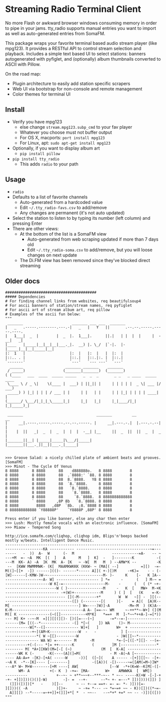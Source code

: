 # Streaming Radio Terminal Client

No more Flash or awkward browser windows consuming memory in order to pipe in your jams. tty_radio supports manual entries you want to import as well as auto-generated entries from SomaFM.

This package wraps your favorite terminal based audio stream player (like mpg123). It provides a RESTful API to control stream selection and playback. Includes a simple text based UI to select stations: banners autogenerated with pyfiglet, and (optionally) album thumbnails converted to ASCII with Pillow.

On the road map:
* Plugin architecture to easily add station specific scrapers
* Web UI via bootstrap for non-console and remote management
* Color themes for terminal UI

## Install

* Verify you have mpg123
    * else change `stream.mpg123.subp_cmd` to your fav player
    * Whatever you choose must not buffer output
    * For OS X, macports: `port install mpg123`
    * For Linux, apt: `sudo apt-get install mpg123`
* Optionally, if you want to display album art
    * `pip install pillow`
* `pip install tty_radio`
    * This adds `radio` to your path

## Usage

* `radio`
* Defaults to a list of favorite channels
    * Auto-generated from a hardcoded value
    * Edit `~/.tty_radio-favs.csv` to add/remove
    * Any changes are permanent (it's not auto updated)
* Select the station to listen to by typing its number (left column) and pressing Enter
* There are other views:
    * At the bottom of the list is a SomaFM view
        * Auto-generated from web scraping updated if more than 7 days old
        * Edit `~/.tty_radio-soma.csv` to add/remove, but you will loose changes on next update
    * The Di.FM view has been removed since they've blocked direct streaming


## Older docs
```
#########################################
##### Dependencies
# For finding channel links from websites, req beautifulsoup4
# For ascii banners of station/stream names, req pyfiglet
# For ascii art of stream album art, req pillow
# Examples of the ascii fun below:
"""
 _______                      _______ ___ ___  _______                        
|   _   .-----.--------.---.-|   _   |   Y   ||       .--.--.-----.-----.----.
|   1___|  _  |        |  _  |.  1___|.      ||.|   | |  |  |     |  -__|   _|
|____   |_____|__|__|__|___._|.  __) |. \_/  |`-|.  |-|_____|__|__|_____|__|  
|:  1   |                    |:  |   |:  |   |  |:  |                         
|::.. . |                    |::.|   |::.|:. |  |::.|                         
`-------'                    `---'   `--- ---'  `---'                         
  ______                   _______ _______    _______                      
 / _____)                 (_______|_______)  (_______)                     
( (____   ___  ____  _____ _____   _  _  _       _ _   _ ____  _____  ____ 
 \____ \ / _ \|    \(____ |  ___) | ||_|| |     | | | | |  _ \| ___ |/ ___)
 _____) ) |_| | | | / ___ | |     | |   | |     | | |_| | | | | ____| |    
(______/ \___/|_|_|_\_____|_|     |_|   |_|     |_|____/|_| |_|_____)_|    
                                                                           
 _______                                 _______         __           __ 
|     __|.----.-----.-----.--.--.-----. |     __|.---.-.|  |.---.-.--|  |
|    |  ||   _|  _  |  _  |  |  |  -__| |__     ||  _  ||  ||  _  |  _  |
|_______||__| |_____|_____|\___/|_____| |_______||___._||__||___._|_____|
                                                                         

>>> Groove Salad: a nicely chilled plate of ambient beats and grooves. [SomaFM]
>>> Minot - The Cycle Of Venus
8 8888      8 8888      88    d888888o.   8 8888        8 
8 8888      8 8888      88  .`8888:' `88. 8 8888        8 
8 8888      8 8888      88  8.`8888.   Y8 8 8888        8 
8 8888      8 8888      88  `8.`8888.     8 8888        8 
8 8888      8 8888      88   `8.`8888.    8 8888        8 
8 8888      8 8888      88    `8.`8888.   8 8888        8 
8 8888      8 8888      88     `8.`8888.  8 8888888888888 
8 8888      ` 8888     ,8P 8b   `8.`8888. 8 8888        8 
8 8888        8888   ,d8P  `8b.  ;8.`8888 8 8888        8 
8 888888888888 `Y88888P'    `Y8888P ,88P' 8 8888        8 

Press enter if you like banner, else any char then enter 
>>> Lush: Mostly female vocals with an electronic influence. [SomaFM]
>>> Miaow - Tempered Song

http://ice.somafm.com/cliqhop, cliqhop idm, Blips'n'beeps backed mostly w/beats. Intelligent Dance Music.
----------------------------------------------------------------------
-----------------KA ----------- ---------------------------------~=---
-----   -  ))  A-  W      (-  M                 ------------=A-   -- ~
---+M  =- ~A  MK  [(  ]   A      M   ]  K]  -   ]--------K          -(
---M  KK- A) -A  ]K  MK  A- [K   ~ -W[  M   M  ) --AMW*K --         -K
 --  [KWW MWMMMWK- (K[  MAAMKWKKK (KKW- ~ (MA[( --]          =][)  -=-
M((]~[[+  -]) ------](()- ------*----- A]]( +-)[)M     -+K)=    - - (-
[W]------[-KMW-)W-~-------------------------M- )-     K    [-   K ]A--
---------------~-A- W] ------------------- ] *=     -      (   ] M-~ =
--------------------W K[-=-------------------M-    -      (   ( (* ~+-
-----------------------W ( )----------------M     -   K  [   MW+  M-+K
------------------------ -+(W)+------------M     ) ( ]  [   (K    =-K-
--------------------------- [](-M--------+*        W  W   ~]] -  ][(--
------------------------------([) (--------[(     )[-    = A](  [A)K--
M[ ------------------------------] W=----)W)]-A        -M=-M  ) (K)A--
K-M--------------------------------A A- [==-~- WM     ~-++**~-W+] (](M
M([ K --------------(~([]-----------+M*K]   *==+  M  ]-*~~*++A-]-=[*))
--- M] K+ --~-M  =][][[(][)- [)([=---(~]       -=*--=-]---------------
------(M= [((--*------------- -(] *[~(    ]) WA    ()~ M--------------
-----------W[*--(]--------------- W]+[   ]        W+  + --------------
------------+~](AM~K-------------W  -   -           ] [---------------
--------------*( W ~[[)---------W                 - )W([[~-*----------
--------------- WA W) =------- M      -M          *=-[~[([-*][]- --(=-
----------+(-(--- *[= ++------K        (        ]M [----------------* 
-------- M( *A+][KW)(M=[-[ (~)             (M  [  K-A[ ---------------
------WK K (-      -K(----(A](]=M(             - M -A(~A [~-----------
---- AA-A=+ -[K)-[+A( -----W     -))[  ([~](    A ----- -[+]][[~- -[+-
-~A K  -*--[K]---- [--------]          -([A))( -[)-----~=([AM(=M~)]W* 
---A* W~ M+W--------[+M ----[ AW[              [--W  -*+(K=W--K[M[-([-
      WM- A         +(- K  ) -+=- [MA-       W+    AMWWKA  [  WM])    
----------       -     +--~- ~ +**~~~+--***-~-- * ~-- -----K(+W -[-]-+
-+- +]])]))()()]-W)       -]- =  --+-      --*~ +- =---* ]])])))(]]) ]
  (]])([)])[*   -    )[]--      ~ -- +--= ==+- =- =- *- )]))[=-       
][]))(( -A             )[)+-     ~ -+= *--- -~ *=~=+ ~~ - K))[])((*~=-
  A]][[) --*-----=~++]]+(]]]+*[ *  - ~~--   --~*+* +=* ~~ -- -)])[([))
"""
```